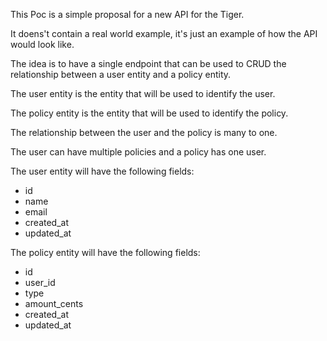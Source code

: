This Poc is a simple proposal for a new API for the Tiger.

It doens't contain a real world example, it's just an example of how the API would look like.

The idea is to have a single endpoint that can be used to CRUD the relationship between a user entity and a policy entity.

The user entity is the entity that will be used to identify the user.

The policy entity is the entity that will be used to identify the policy.

The relationship between the user and the policy is many to one.

The user can have multiple policies and a policy has one user.

The user entity will have the following fields:

- id
- name
- email
- created_at
- updated_at

The policy entity will have the following fields:

- id
- user_id
- type
- amount_cents
- created_at
- updated_at
